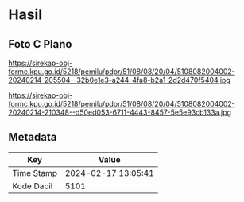 # Hasil

## Foto C Plano

https://sirekap-obj-formc.kpu.go.id/5218/pemilu/pdpr/51/08/08/20/04/5108082004002-20240214-205504--32b0e1e3-a244-4fa8-b2a1-2d2d470f5404.jpg

https://sirekap-obj-formc.kpu.go.id/5218/pemilu/pdpr/51/08/08/20/04/5108082004002-20240214-210348--d50ed053-6711-4443-8457-5e5e93cb133a.jpg


## Metadata

| Key        | Value               |
| ---------- | ------------------- |
| Time Stamp | 2024-02-17 13:05:41 |
| Kode Dapil | 5101                |



